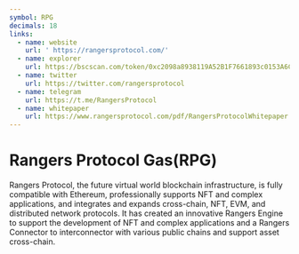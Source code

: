 ```yaml
---
symbol: RPG
decimals: 18
links:
  - name: website
    url: ' https://rangersprotocol.com/'
  - name: explorer
    url: https://bscscan.com/token/0xc2098a8938119A52B1F7661893c0153A6CB116d5
  - name: twitter
    url: https://twitter.com/rangersprotocol
  - name: telegram
    url: https://t.me/RangersProtocol
  - name: whitepaper
    url: https://www.rangersprotocol.com/pdf/RangersProtocolWhitepaper.pdf
---
```


# Rangers Protocol Gas(RPG)

Rangers Protocol, the future virtual world blockchain infrastructure, is fully compatible with Ethereum, professionally supports NFT and complex applications, and integrates and expands cross-chain, NFT, EVM, and distributed network protocols. It has created an innovative Rangers Engine to support the development of NFT and complex applications and a Rangers Connector to interconnector with various public chains and support asset cross-chain.
